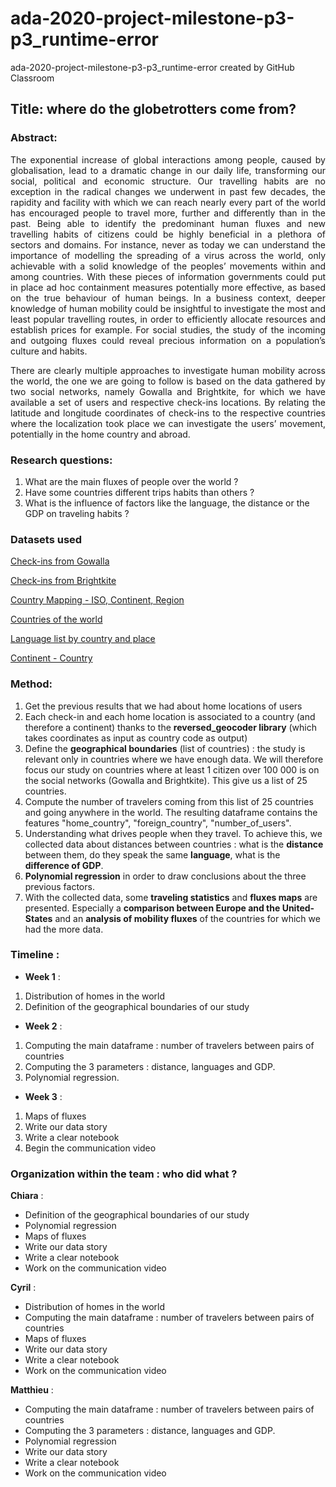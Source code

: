 # ada-2020-project-milestone-p3-p3_runtime-error
ada-2020-project-milestone-p3-p3_runtime-error created by GitHub Classroom

## Title: where do the globetrotters come from?
 
### Abstract:

<p align="justify">The exponential increase of global interactions among people, caused by globalisation, lead to a dramatic change in our daily life, transforming our social, political and economic structure. 
Our travelling habits are no exception in the radical changes we underwent in past few decades, the rapidity and facility with which we can reach nearly every part of the world has encouraged people to travel more, further and differently than in the past. 
Being able to identify the predominant human fluxes and new travelling habits of citizens could be highly beneficial in a plethora of sectors and domains. For instance, never as today we can understand the importance of modelling the spreading of a virus across the world, only achievable with a solid knowledge of the peoples’ movements within and among countries. With these pieces of information governments could put in place ad hoc containment measures potentially more effective, as based on the true behaviour of human beings. In a business context, deeper knowledge of human mobility could be insightful to investigate the most and least popular travelling routes, in order to efficiently allocate resources and establish prices for example. For social studies, the study of the incoming and outgoing fluxes could reveal precious information on a population’s culture and habits.</p>
<p align="justify">There are clearly multiple approaches to investigate human mobility across the world, the one we are going to follow is based on the data gathered by two social networks, namely Gowalla and Brightkite, for which we have available a set of users and respective check-ins locations. 
By relating the latitude and longitude coordinates of check-ins to the respective countries where the localization took place we can investigate the users’ movement, potentially in the home country and abroad. </p>
 
### Research questions: 
1. What are the main fluxes of people over the world ?
2. Have some countries different trips habits than others ?
3. What is the influence of factors like the language, the distance or the GDP on traveling habits ?

### Datasets used 

[Check-ins from Gowalla](https://snap.stanford.edu/data/loc-gowalla.html) 

[Check-ins from Brightkite](http://snap.stanford.edu/data/loc-brightkite.html)

[Country Mapping - ISO, Continent, Region](https://www.kaggle.com/andradaolteanu/country-mapping-iso-continent-region)

[Countries of the world](https://www.kaggle.com/fernandol/countries-of-the-world)

[Language list by country and place](https://www.kaggle.com/zinovadr/language-list-by-country-and-place?select=Language+List+by+Country+and+Place.xlsx)

[Continent - Country](https://www.kaggle.com/sarques/conticountry)
 
### Method:
1. Get the previous results that we had about home locations of users
2. Each check-in and each home location is associated to a country (and therefore a continent) thanks to the **reversed_geocoder library** (which takes coordinates as input as country code as output)
3. Define the **geographical boundaries** (list of countries) : the study is relevant only in countries where we have enough data. We will therefore focus our study on countries where at least 1 citizen over 100 000 is on the social networks (Gowalla and Brightkite). This give us a list of 25 countries. 
4. Compute the number of travelers coming from this list of 25 countries and going anywhere in the world. The resulting dataframe contains the features "home_country", "foreign_country", "number_of_users". 
5. Understanding what drives people when they travel. To achieve this, we collected data about distances between countries : what is the **distance** between them, do they speak the same **language**, what is the **difference of GDP**. 
6. **Polynomial regression** in order to draw conclusions about the three previous factors.
7. With the collected data, some **traveling statistics** and **fluxes maps** are presented. Especially a **comparison between Europe and the United-States** and an **analysis of mobility fluxes** of the countries for which we had the more data. 

### Timeline :

-    **Week 1** :
1. Distribution of homes in the world  
2. Definition of the geographical boundaries of our study

-    **Week 2** :
1. Computing the main dataframe : number of travelers between pairs of countries
2. Computing the 3 parameters : distance, languages and GDP.
3. Polynomial regression. 

-    **Week 3** : 
1. Maps of fluxes 
2. Write our data story
3. Write a clear notebook 
4. Begin the communication video 

### Organization within the team : who did what ?

**Chiara** :
- Definition of the geographical boundaries of our study
- Polynomial regression
- Maps of fluxes 
- Write our data story
- Write a clear notebook
- Work on the communication video

**Cyril** :
- Distribution of homes in the world
- Computing the main dataframe : number of travelers between pairs of countries
- Maps of fluxes
- Write our data story
- Write a clear notebook
- Work on the communication video

**Matthieu** :
- Computing the main dataframe : number of travelers between pairs of countries
- Computing the 3 parameters : distance, languages and GDP.
- Polynomial regression
- Write our data story
- Write a clear notebook
- Work on the communication video
